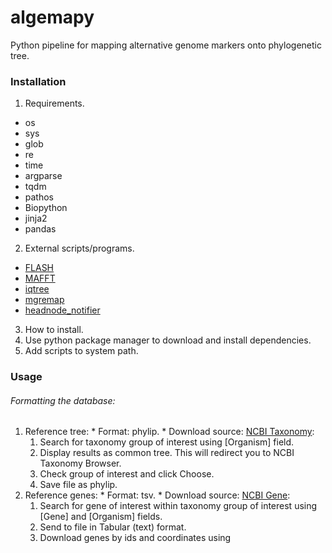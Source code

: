 # algemapy

Python pipeline for mapping alternative genome markers onto phylogenetic tree.

### Installation

1. Requirements.
  * os
  * sys
  * glob
  * re
  * time
  * argparse
  * tqdm
  * pathos
  * Biopython
  * jinja2
  * pandas

2. External scripts/programs.
  * [FLASH](https://ccb.jhu.edu/software/FLASH/)
  * [MAFFT](http://mafft.cbrc.jp/alignment/software/)
  * [iqtree](http://www.iqtree.org/)
  * [mgremap](http://bioputer.mimuw.edu.pl/gorecki/mgremap)
  * [headnode_notifier](https://github.com/dizak/headnode_notifier/releases)

3. How to install.
  1. Use python package manager to download and install dependencies.
  2. Add scripts to system path.

### Usage

###### Formatting the database:
  1. Reference tree:
    * Format: phylip.
    * Download source: [NCBI Taxonomy](https://www.ncbi.nlm.nih.gov/taxonomy):
      1. Search for taxonomy group of interest using [Organism] field.
      2. Display results as common tree. This will redirect you to NCBI Taxonomy Browser.
      3. Check group of interest and click Choose.
      4. Save file as phylip.
  2. Reference genes:
    * Format: tsv.
    * Download source: [NCBI Gene](https://www.ncbi.nlm.nih.gov/gene/):
      1. Search for gene of interest within taxonomy group of interest using [Gene] and [Organism] fields.
      2. Send to file in Tabular (text) format.
      3. Download genes by ids and coordinates using
      ```

      ```
